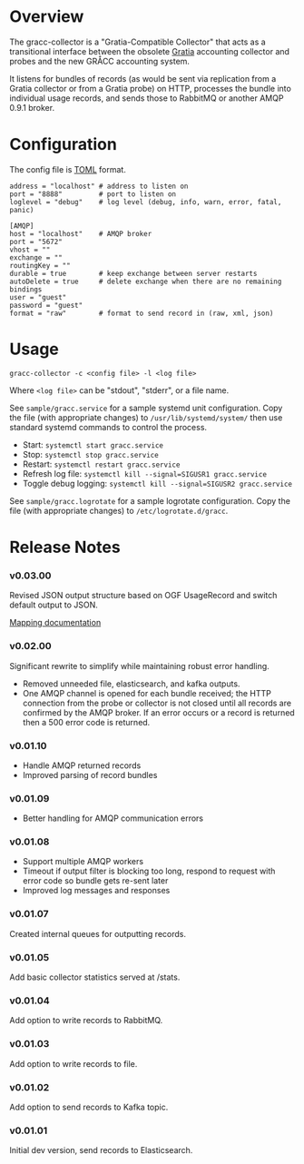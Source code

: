 # Overview

The gracc-collector is a "Gratia-Compatible Collector" that acts as a 
transitional interface between the obsolete [Gratia](https://sourceforge.net/projects/gratia/) accounting collector and probes and the new GRÅCC accounting system.

It listens for bundles of records (as would be sent via replication from a 
Gratia collector or from a Gratia probe) on HTTP, processes the bundle into 
individual usage records, and sends those to RabbitMQ or another 
AMQP 0.9.1 broker.

# Configuration

The config file is [TOML](https://github.com/toml-lang/toml) format. 

    address = "localhost" # address to listen on
    port = "8888"         # port to listen on
    loglevel = "debug"    # log level (debug, info, warn, error, fatal, panic)
    
    [AMQP]
    host = "localhost"    # AMQP broker
    port = "5672"
    vhost = ""
    exchange = ""
    routingKey = ""
    durable = true        # keep exchange between server restarts
    autoDelete = true     # delete exchange when there are no remaining bindings
    user = "guest"
    password = "guest"
    format = "raw"        # format to send record in (raw, xml, json)

# Usage

    gracc-collector -c <config file> -l <log file>

Where `<log file>` can be "stdout", "stderr", or a file name.

See `sample/gracc.service` for a sample systemd unit configuration. Copy the file (with 
appropriate changes) to `/usr/lib/systemd/system/` then use standard systemd commands to
control the process.

* Start: `systemctl start gracc.service`
* Stop:  `systemctl stop gracc.service`
* Restart:  `systemctl restart gracc.service`
* Refresh log file:  `systemctl kill --signal=SIGUSR1 gracc.service`
* Toggle debug logging:  `systemctl kill --signal=SIGUSR2 gracc.service`

See `sample/gracc.logrotate` for a sample logrotate configuration. Copy the file (with
appropriate changes) to `/etc/logrotate.d/gracc`.

# Release Notes

### v0.03.00

Revised JSON output structure based on OGF UsageRecord and switch default output to JSON.

[Mapping documentation](https://opensciencegrid.github.io/gracc/dev-docs/raw-records/)

### v0.02.00

Significant rewrite to simplify while maintaining robust error handling.

* Removed unneeded file, elasticsearch, and kafka outputs.
* One AMQP channel is opened for each bundle received; the HTTP connection
  from the probe or collector is not closed until all records are confirmed
  by the AMQP broker. If an error occurs or a record is returned then a 500
  error code is returned.

### v0.01.10

* Handle AMQP returned records
* Improved parsing of record bundles

### v0.01.09

* Better handling for AMQP communication errors

### v0.01.08

* Support multiple AMQP workers
* Timeout if output filter is blocking too long, respond to request with error code so bundle gets re-sent later
* Improved log messages and responses

### v0.01.07

Created internal queues for outputting records.

### v0.01.05

Add basic collector statistics served at /stats.

### v0.01.04

Add option to write records to RabbitMQ.

### v0.01.03

Add option to write records to file.

### v0.01.02

Add option to send records to Kafka topic.

### v0.01.01

Initial dev version, send records to Elasticsearch.
